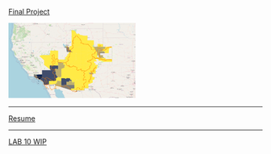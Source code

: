 

[Final Project](/381_proj) <br/>
<p><a href="/381_proj">
<img src="finalproj/images/thumbnail.png" width = "50%" height = "50%"/>
</a></p>

---

[Resume](/finalproj/index.md) <br/>

---

[LAB 10 WIP](/dss/purple.md) <br/>



